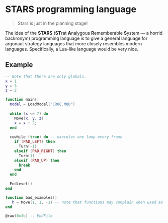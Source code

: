 # STARS programming language

> Stars is just in the planning stage!

The idea of the **STARS** (**ST**rat **A**nalygous **R**ememberable **S**ystem &mdash; a horrid backronym) programming language is to give a general language for argonaut strategy languages that more closely resembles modern languages. Specifically, a Lua-like language would be very nice.

## Example

```lua
-- Note that there are only globals.
x = 1
y = 3
z = 2

function main()
  model = LoadModel("CROC.MOD")
  
  while (x <= 7) do
    Move(x, y, z)
    x = x + 2;
  end
  
  cowhile (true) do -- executes one loop every frame
    if (PAD_LEFT) then
      Turn(-1)
    elseif (PAD_RIGHT) then
      Turn(1)
    elseif (PAD_UP) then
      break
    end
  end
  
  EndLevel()
end

function bad_examples()
   h = Move(1, 1, -1) -- note that functions may complain when used as expressions
end

@raw(0x3b) -- EndFile
```
